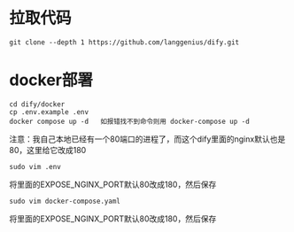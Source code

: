 # 拉取代码

```git
git clone --depth 1 https://github.com/langgenius/dify.git
```

# docker部署

```shell
cd dify/docker
cp .env.example .env
docker compose up -d   如报错找不到命令则用 docker-compose up -d
```
注意：我自己本地已经有一个80端口的进程了，而这个dify里面的nginx默认也是80，这里给它改成180

```shell
sudo vim .env
```
将里面的EXPOSE_NGINX_PORT默认80改成180，然后保存
```shell
sudo vim docker-compose.yaml
```
将里面的EXPOSE_NGINX_PORT默认80改成180，然后保存

